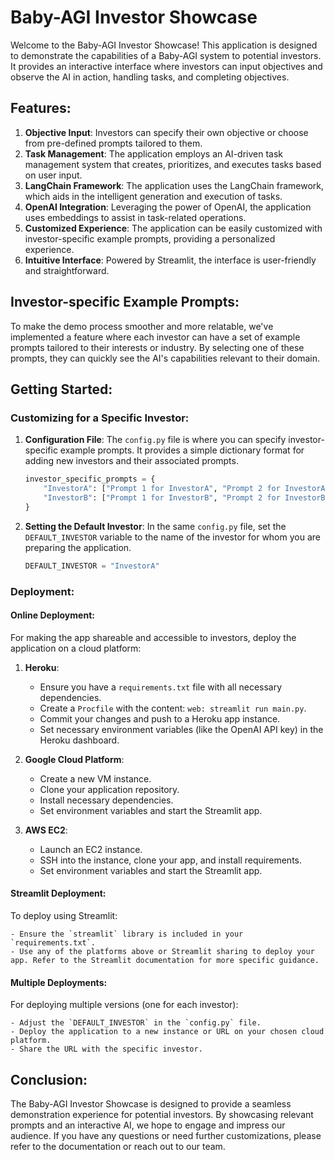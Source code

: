 
# Baby-AGI Investor Showcase

Welcome to the Baby-AGI Investor Showcase! This application is designed to demonstrate the capabilities of a Baby-AGI system to potential investors. It provides an interactive interface where investors can input objectives and observe the AI in action, handling tasks, and completing objectives.

## Features:

1. **Objective Input**: Investors can specify their own objective or choose from pre-defined prompts tailored to them.
2. **Task Management**: The application employs an AI-driven task management system that creates, prioritizes, and executes tasks based on user input.
3. **LangChain Framework**: The application uses the LangChain framework, which aids in the intelligent generation and execution of tasks.
4. **OpenAI Integration**: Leveraging the power of OpenAI, the application uses embeddings to assist in task-related operations.
5. **Customized Experience**: The application can be easily customized with investor-specific example prompts, providing a personalized experience.
6. **Intuitive Interface**: Powered by Streamlit, the interface is user-friendly and straightforward.

## Investor-specific Example Prompts:

To make the demo process smoother and more relatable, we've implemented a feature where each investor can have a set of example prompts tailored to their interests or industry. By selecting one of these prompts, they can quickly see the AI's capabilities relevant to their domain.

## Getting Started:

### Customizing for a Specific Investor:

1. **Configuration File**: The `config.py` file is where you can specify investor-specific example prompts. It provides a simple dictionary format for adding new investors and their associated prompts.
    ```python
    investor_specific_prompts = {
        "InvestorA": ["Prompt 1 for InvestorA", "Prompt 2 for InvestorA"],
        "InvestorB": ["Prompt 1 for InvestorB", "Prompt 2 for InvestorB"],
    }
    ```

2. **Setting the Default Investor**: In the same `config.py` file, set the `DEFAULT_INVESTOR` variable to the name of the investor for whom you are preparing the application.
    ```python
    DEFAULT_INVESTOR = "InvestorA"
    ```

### Deployment:

#### Online Deployment:

For making the app shareable and accessible to investors, deploy the application on a cloud platform:

1. **Heroku**:
    - Ensure you have a `requirements.txt` file with all necessary dependencies.
    - Create a `Procfile` with the content: `web: streamlit run main.py`.
    - Commit your changes and push to a Heroku app instance.
    - Set necessary environment variables (like the OpenAI API key) in the Heroku dashboard.

2. **Google Cloud Platform**:
    - Create a new VM instance.
    - Clone your application repository.
    - Install necessary dependencies.
    - Set environment variables and start the Streamlit app.

3. **AWS EC2**:
    - Launch an EC2 instance.
    - SSH into the instance, clone your app, and install requirements.
    - Set environment variables and start the Streamlit app.

#### Streamlit Deployment:

To deploy using Streamlit:

    - Ensure the `streamlit` library is included in your `requirements.txt`.
    - Use any of the platforms above or Streamlit sharing to deploy your app. Refer to the Streamlit documentation for more specific guidance.

#### Multiple Deployments:

For deploying multiple versions (one for each investor):

    - Adjust the `DEFAULT_INVESTOR` in the `config.py` file.
    - Deploy the application to a new instance or URL on your chosen cloud platform.
    - Share the URL with the specific investor.

## Conclusion:

The Baby-AGI Investor Showcase is designed to provide a seamless demonstration experience for potential investors. By showcasing relevant prompts and an interactive AI, we hope to engage and impress our audience. If you have any questions or need further customizations, please refer to the documentation or reach out to our team.

